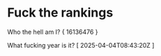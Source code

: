 # Fuck the rankings

Who the hell am I?
{ 16136476 }

What fucking year is it?
[ 2025-04-04T08:43:20Z ]
